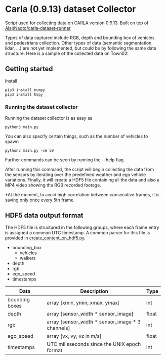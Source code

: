# Carla (0.9.13) dataset Collector
Script used for collecting data on CARLA version 0.9.13.  Built on top of [AlanNaoto/carla-dataset-runner](https://github.com/AlanNaoto/carla-dataset-runner)

Types of data captured include RGB, depth and bounding box of vehicles and pedestrians collection. Other types of data (semantic segmentation, lidar, ...) are not yet implemented, but could be by following the same data structure. Here is a sample of the collected data on Town02:

## Getting started
Install 
```bash
pip3 install numpy
pip3 install h5py
```


### Running the dataset collector
Running the dataset collector is as easy as 
```
python3 main.py
```

You can also specify certain things, such as the number of vehicles to spawn
```
python3 main.py -ve 50
```

Further commands can be seen by running the --help flag.

After running this command, the script will begin collecting the data from the sensors by iterating over the predefined weather and ego vehicle variations. Finally, it will create a HDF5 file containing all the data and also a MP4 video showing the RGB recorded footage. 

\*At the moment, to avoid high correlation between consecutive frames, it is saving only once every 5th frame.

## HDF5 data output format
The HDF5 file is structured in the following groups, where each frame entry is assigned a common UTC timestamp. A common parser for this file is provided in [create_content_on_hdf5.py](utils/create_video_on_hdf5/create_content_on_hdf5.py).

* bounding_box
    * vehicles
    * walkers
* depth
* rgb
* ego_speed
* timestamps


Data            | Description | Type 
-------------   | ----------- | ----------
bounding boxes  | array [xmin, ymin, xmax, ymax] | int 
depth           | array [sensor_width * sensor_image] | float
rgb             | array [sensor_width * sensor_image * 3 channels] | int
ego_speed       | array [vx, vy, vz in m/s] | float
timestamps      | UTC milisseconds since the UNIX epoch format | int
